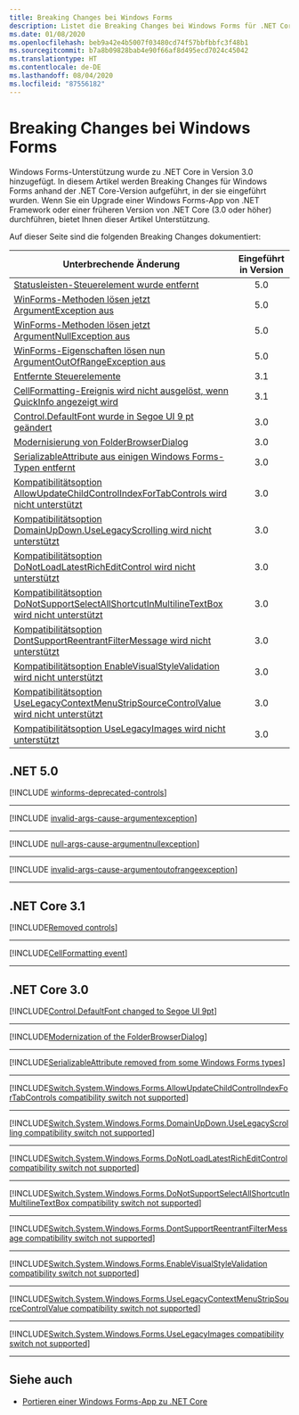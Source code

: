 ```yaml
---
title: Breaking Changes bei Windows Forms
description: Listet die Breaking Changes bei Windows Forms für .NET Core auf.
ms.date: 01/08/2020
ms.openlocfilehash: beb9a42e4b5007f03480cd74f57bbfbbfc3f48b1
ms.sourcegitcommit: b7a8b09828bab4e90f66af8d495ecd7024c45042
ms.translationtype: HT
ms.contentlocale: de-DE
ms.lasthandoff: 08/04/2020
ms.locfileid: "87556182"
---
```

# <a name="breaking-changes-in-windows-forms"></a>Breaking Changes bei Windows Forms

Windows Forms-Unterstützung wurde zu .NET Core in Version 3.0 hinzugefügt. In diesem Artikel werden Breaking Changes für Windows Forms anhand der .NET Core-Version aufgeführt, in der sie eingeführt wurden. Wenn Sie ein Upgrade einer Windows Forms-App von .NET Framework oder einer früheren Version von .NET Core (3.0 oder höher) durchführen, bietet Ihnen dieser Artikel Unterstützung.

Auf dieser Seite sind die folgenden Breaking Changes dokumentiert:

| Unterbrechende Änderung | Eingeführt in Version |
| - | :-: |
| [Statusleisten-Steuerelement wurde entfernt](#removed-status-bar-controls) | 5.0 |
| [WinForms-Methoden lösen jetzt ArgumentException aus](#winforms-methods-now-throw-argumentexception) | 5.0 |
| [WinForms-Methoden lösen jetzt ArgumentNullException aus](#winforms-methods-now-throw-argumentnullexception) | 5.0 |
| [WinForms-Eigenschaften lösen nun ArgumentOutOfRangeException aus](#winforms-properties-now-throw-argumentoutofrangeexception) | 5.0 |
| [Entfernte Steuerelemente](#removed-controls) | 3.1 |
| [CellFormatting-Ereignis wird nicht ausgelöst, wenn QuickInfo angezeigt wird](#cellformatting-event-not-raised-if-tooltip-is-shown) | 3.1 |
| [Control.DefaultFont wurde in Segoe UI 9 pt geändert](#default-control-font-changed-to-segoe-ui-9-pt) | 3.0 |
| [Modernisierung von FolderBrowserDialog](#modernization-of-the-folderbrowserdialog) | 3.0 |
| [SerializableAttribute aus einigen Windows Forms-Typen entfernt](#serializableattribute-removed-from-some-windows-forms-types) | 3.0 |
| [Kompatibilitätsoption AllowUpdateChildControlIndexForTabControls wird nicht unterstützt](#allowupdatechildcontrolindexfortabcontrols-compatibility-switch-not-supported) | 3.0 |
| [Kompatibilitätsoption DomainUpDown.UseLegacyScrolling wird nicht unterstützt](#domainupdownuselegacyscrolling-compatibility-switch-not-supported) | 3.0 |
| [Kompatibilitätsoption DoNotLoadLatestRichEditControl wird nicht unterstützt](#donotloadlatestricheditcontrol-compatibility-switch-not-supported) | 3.0 |
| [Kompatibilitätsoption DoNotSupportSelectAllShortcutInMultilineTextBox wird nicht unterstützt](#donotsupportselectallshortcutinmultilinetextbox-compatibility-switch-not-supported) | 3.0 |
| [Kompatibilitätsoption DontSupportReentrantFilterMessage wird nicht unterstützt](#dontsupportreentrantfiltermessage-compatibility-switch-not-supported) | 3.0 |
| [Kompatibilitätsoption EnableVisualStyleValidation wird nicht unterstützt](#enablevisualstylevalidation-compatibility-switch-not-supported) | 3.0 |
| [Kompatibilitätsoption UseLegacyContextMenuStripSourceControlValue wird nicht unterstützt](#uselegacycontextmenustripsourcecontrolvalue-compatibility-switch-not-supported) | 3.0 |
| [Kompatibilitätsoption UseLegacyImages wird nicht unterstützt](#uselegacyimages-compatibility-switch-not-supported) | 3.0 |

## <a name="net-50"></a>.NET 5.0

[!INCLUDE [winforms-deprecated-controls](../../../includes/core-changes/windowsforms/5.0/winforms-deprecated-controls.md)]

***

[!INCLUDE [invalid-args-cause-argumentexception](../../../includes/core-changes/windowsforms/5.0/invalid-args-cause-argumentexception.md)]

***

[!INCLUDE [null-args-cause-argumentnullexception](../../../includes/core-changes/windowsforms/5.0/null-args-cause-argumentnullexception.md)]

***

[!INCLUDE [invalid-args-cause-argumentoutofrangeexception](../../../includes/core-changes/windowsforms/5.0/invalid-args-cause-argumentoutofrangeexception.md)]

***

## <a name="net-core-31"></a>.NET Core 3.1

[!INCLUDE[Removed controls](~/includes/core-changes/windowsforms/3.1/remove-controls-3.1.md)]

***

[!INCLUDE[CellFormatting event](~/includes/core-changes/windowsforms/3.1/cellformatting-event-not-raised.md)]

***

## <a name="net-core-30"></a>.NET Core 3.0

[!INCLUDE[Control.DefaultFont changed to Segoe UI 9pt](~/includes/core-changes/windowsforms/3.0/control-defaultfont-changed.md)]

***

[!INCLUDE[Modernization of the FolderBrowserDialog](~/includes/core-changes/windowsforms/3.0/modernized-folderbrowserdialog.md)]

***

[!INCLUDE[SerializableAttribute removed from some Windows Forms types](~/includes/core-changes/windowsforms/3.0/remove-serializationattribute.md)]

***

[!INCLUDE[Switch.System.Windows.Forms.AllowUpdateChildControlIndexForTabControls compatibility switch not supported](~/includes/core-changes/windowsforms/3.0/deprecate-allowupdatechildcontrolindexfortabcontrols.md)]

***

[!INCLUDE[Switch.System.Windows.Forms.DomainUpDown.UseLegacyScrolling compatibility switch not supported](~/includes/core-changes/windowsforms/3.0/deprecate-uselegacyscrolling.md)]

***

[!INCLUDE[Switch.System.Windows.Forms.DoNotLoadLatestRichEditControl compatibility switch not supported](~/includes/core-changes/windowsforms/3.0/deprecate-donotloadlatestricheditcontrol.md)]

***

[!INCLUDE[Switch.System.Windows.Forms.DoNotSupportSelectAllShortcutInMultilineTextBox compatibility switch not supported](~/includes/core-changes/windowsforms/3.0/deprecate-donotsupportselectallshortcutinmultilinetextbox.md)]

***

[!INCLUDE[Switch.System.Windows.Forms.DontSupportReentrantFilterMessage compatibility switch not supported](~/includes/core-changes/windowsforms/3.0/deprecate-dontsupportreentrantfiltermessage.md)]

***

[!INCLUDE[Switch.System.Windows.Forms.EnableVisualStyleValidation compatibility switch not supported](~/includes/core-changes/windowsforms/3.0/deprecate-enablevisualstylevalidation.md)]

***

[!INCLUDE[Switch.System.Windows.Forms.UseLegacyContextMenuStripSourceControlValue compatibility switch not supported](~/includes/core-changes/windowsforms/3.0/deprecate-uselegacycontextmenustripsourcecontrolvalue.md)]

***

[!INCLUDE[Switch.System.Windows.Forms.UseLegacyImages compatibility switch not supported](~/includes/core-changes/windowsforms/3.0/deprecate-uselegacyimages.md)]

***

## <a name="see-also"></a>Siehe auch

- [Portieren einer Windows Forms-App zu .NET Core](../porting/winforms.md)
